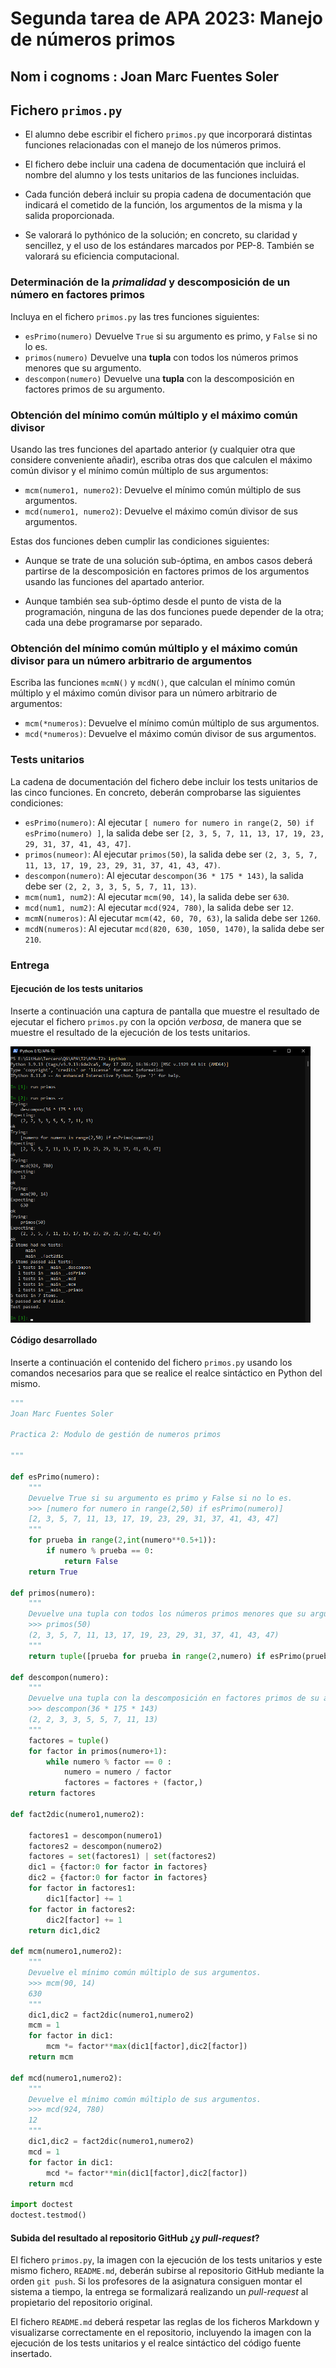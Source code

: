 # Segunda tarea de APA 2023: Manejo de números primos

## Nom i cognoms : Joan Marc Fuentes Soler

## Fichero `primos.py`

- El alumno debe escribir el fichero `primos.py` que incorporará distintas funciones relacionadas con el manejo
  de los números primos.

- El fichero debe incluir una cadena de documentación que incluirá el nombre del alumno y los tests unitarios
  de las funciones incluidas.

- Cada función deberá incluir su propia cadena de documentación que indicará el cometido de la función, los
  argumentos de la misma y la salida proporcionada.

- Se valorará lo pythónico de la solución; en concreto, su claridad y sencillez, y el uso de los estándares marcados
  por PEP-8. También se valorará su eficiencia computacional.

### Determinación de la *primalidad* y descomposición de un número en factores primos

Incluya en el fichero `primos.py` las tres funciones siguientes:

- `esPrimo(numero)`   Devuelve `True` si su argumento es primo, y `False` si no lo es.
- `primos(numero)`    Devuelve una **tupla** con todos los números primos menores que su argumento.
- `descompon(numero)` Devuelve una **tupla** con la descomposición en factores primos de su argumento.

### Obtención del mínimo común múltiplo y el máximo común divisor

Usando las tres funciones del apartado anterior (y cualquier otra que considere conveniente añadir), escriba otras
dos que calculen el máximo común divisor y el mínimo común múltiplo de sus argumentos:

- `mcm(numero1, numero2)`:  Devuelve el mínimo común múltiplo de sus argumentos.
- `mcd(numero1, numero2)`:  Devuelve el máximo común divisor de sus argumentos.

Estas dos funciones deben cumplir las condiciones siguientes:

- Aunque se trate de una solución sub-óptima, en ambos casos deberá partirse de la descomposición en factores
  primos de los argumentos usando las funciones del apartado anterior.

- Aunque también sea sub-óptimo desde el punto de vista de la programación, ninguna de las dos funciones puede
  depender de la otra; cada una debe programarse por separado.

### Obtención del mínimo común múltiplo y el máximo común divisor para un número arbitrario de argumentos

Escriba las funciones `mcmN()` y `mcdN()`, que calculan el mínimo común múltiplo y el máximo común divisor para un
número arbitrario de argumentos:

- `mcm(*numeros)`:  Devuelve el mínimo común múltiplo de sus argumentos.
- `mcd(*numeros)`:  Devuelve el máximo común divisor de sus argumentos.

### Tests unitarios

La cadena de documentación del fichero debe incluir los tests unitarios de las cinco funciones. En concreto, deberán
comprobarse las siguientes condiciones:

- `esPrimo(numero)`:  Al ejecutar `[ numero for numero in range(2, 50) if esPrimo(numero) ]`, la salida debe ser `[2, 3, 5, 7, 11, 13, 17, 19, 23, 29, 31, 37, 41, 43, 47]`.
- `primos(numeor)`: Al ejecutar `primos(50)`, la salida debe ser `(2, 3, 5, 7, 11, 13, 17, 19, 23, 29, 31, 37, 41, 43, 47)`.
- `descompon(numero)`: Al ejecutar `descompon(36 * 175 * 143)`, la salida debe ser `(2, 2, 3, 3, 5, 5, 7, 11, 13)`.
- `mcm(num1, num2)`: Al ejecutar `mcm(90, 14)`, la salida debe ser `630`.
- `mcd(num1, num2)`: Al ejecutar `mcd(924, 780)`, la salida debe ser `12`.
- `mcmN(numeros)`: Al ejecutar `mcm(42, 60, 70, 63)`, la salida debe ser `1260`.
- `mcdN(numeros)`: Al ejecutar `mcd(820, 630, 1050, 1470)`, la salida debe ser `210`.

### Entrega

#### Ejecución de los tests unitarios

Inserte a continuación una captura de pantalla que muestre el resultado de ejecutar el fichero `primos.py` con la opción
*verbosa*, de manera que se muestre el resultado de la ejecución de los tests unitarios.

<img src="test_unitario.png" width="480" align="center">

#### Código desarrollado

Inserte a continuación el contenido del fichero `primos.py` usando los comandos necesarios para que se realice el realce sintáctico en Python del mismo.

```python
"""
Joan Marc Fuentes Soler 

Practica 2: Modulo de gestión de numeros primos

"""

def esPrimo(numero):
    """
    Devuelve True si su argumento es primo y False si no lo es.
    >>> [numero for numero in range(2,50) if esPrimo(numero)]
    [2, 3, 5, 7, 11, 13, 17, 19, 23, 29, 31, 37, 41, 43, 47]
    """
    for prueba in range(2,int(numero**0.5+1)):
        if numero % prueba == 0:
            return False
    return True

def primos(numero):
    """
    Devuelve una tupla con todos los números primos menores que su argumento.
    >>> primos(50)
    (2, 3, 5, 7, 11, 13, 17, 19, 23, 29, 31, 37, 41, 43, 47)
    """
    return tuple([prueba for prueba in range(2,numero) if esPrimo(prueba)])

def descompon(numero): 
    """
    Devuelve una tupla con la descomposición en factores primos de su argumento.
    >>> descompon(36 * 175 * 143) 
    (2, 2, 3, 3, 5, 5, 7, 11, 13)
    """
    factores = tuple()
    for factor in primos(numero+1):
        while numero % factor == 0 :
            numero = numero / factor
            factores = factores + (factor,)
    return factores

def fact2dic(numero1,numero2):

    factores1 = descompon(numero1)
    factores2 = descompon(numero2)
    factores = set(factores1) | set(factores2)
    dic1 = {factor:0 for factor in factores}
    dic2 = {factor:0 for factor in factores}
    for factor in factores1:
        dic1[factor] += 1
    for factor in factores2:
        dic2[factor] += 1
    return dic1,dic2

def mcm(numero1,numero2): 
    """
    Devuelve el mínimo común múltiplo de sus argumentos.
    >>> mcm(90, 14)
    630
    """
    dic1,dic2 = fact2dic(numero1,numero2)
    mcm = 1
    for factor in dic1:
        mcm *= factor**max(dic1[factor],dic2[factor])
    return mcm

def mcd(numero1,numero2): 
    """
    Devuelve el mínimo común múltiplo de sus argumentos.
    >>> mcd(924, 780)
    12
    """
    dic1,dic2 = fact2dic(numero1,numero2)
    mcd = 1
    for factor in dic1:
        mcd *= factor**min(dic1[factor],dic2[factor])
    return mcd

import doctest
doctest.testmod()
```

#### Subida del resultado al repositorio GitHub ¿y *pull-request*?

El fichero `primos.py`, la imagen con la ejecución de los tests unitarios y este mismo fichero, `README.md`, deberán
subirse al repositorio GitHub mediante la orden `git push`. Si los profesores de la asignatura consiguen montar el
sistema a tiempo, la entrega se formalizará realizando un *pull-request* al propietario del repositorio original.

El fichero `README.md` deberá respetar las reglas de los ficheros Markdown y visualizarse correctamente en el repositorio,
incluyendo la imagen con la ejecución de los tests unitarios y el realce sintáctico del código fuente insertado.
